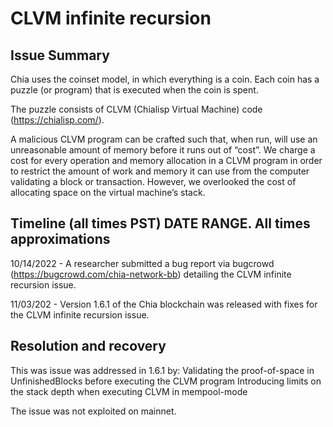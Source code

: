 # CLVM infinite recursion

## Issue Summary

Chia uses the coinset model, in which everything is a coin. Each coin has a puzzle (or program) that is executed when the coin is spent. 

The puzzle consists of CLVM (Chialisp Virtual Machine) code (https://chialisp.com/).

A malicious CLVM program can be crafted such that, when run, will use an unreasonable amount of memory before it runs out of “cost”.
We charge a cost for every operation and memory allocation in a CLVM program in order to restrict the amount of work and memory it can use from the computer validating a block or transaction. However, we overlooked the cost of allocating space on the virtual machine’s stack.
## Timeline (all times PST) DATE RANGE. All times approximations

10/14/2022 - A researcher submitted a bug report via bugcrowd (https://bugcrowd.com/chia-network-bb) detailing the CLVM infinite recursion issue.

11/03/202 - Version 1.6.1 of the Chia blockchain was released with fixes for the CLVM infinite recursion issue.

## Resolution and recovery

This was issue was addressed in 1.6.1 by:
Validating the proof-of-space in UnfinishedBlocks before executing the CLVM program
Introducing limits on the stack depth when executing CLVM in mempool-mode

The issue was not exploited on mainnet.
